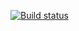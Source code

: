 [![Build status](https://ci.appveyor.com/api/projects/status/9r5qdfekyo4i6quj?svg=true)](https://ci.appveyor.com/project/Boytsov-Dmitry/map-container-hard)